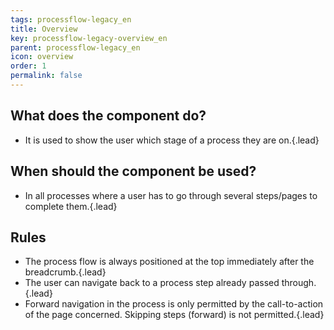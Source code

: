 ```yaml
---
tags: processflow-legacy_en
title: Overview
key: processflow-legacy-overview_en
parent: processflow-legacy_en
icon: overview
order: 1
permalink: false  
---
```


## What does the component do?
* It is used to show the user which stage of a process they are on.{.lead}

## When should the component be used?
* In all processes where a user has to go through several steps/pages to complete them.{.lead}

## Rules
* The process flow is always positioned at the top immediately after the <sbb-link variant="inline" href="/en/design-system/legacy/components/breadcrumb">breadcrumb</sbb-link>.{.lead}
* The user can navigate back to a process step already passed through.{.lead}
* Forward navigation in the process is only permitted by the call-to-action of the page concerned. Skipping steps (forward) is not permitted.{.lead}